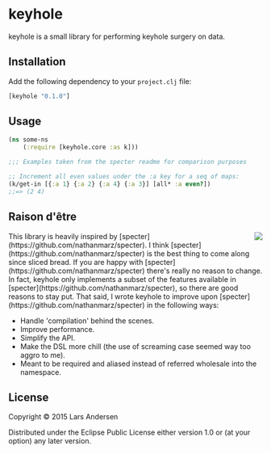 # keyhole

keyhole is a small library for performing keyhole surgery on data.

## Installation

Add the following dependency to your `project.clj` file:

```clj
[keyhole "0.1.0"]
```

## Usage

```clj
(ns some-ns
    (:require [keyhole.core :as k]))

;;; Examples taken from the specter readme for comparison purposes

;; Increment all even values under the :a key for a seq of maps:
(k/get-in [{:a 1} {:a 2} {:a 4} {:a 3}] [all* :a even?])
;;=> (2 4)
```

## Raison d'être
<img src="https://cloud.githubusercontent.com/assets/1006557/10664720/dafb72d2-78c5-11e5-9701-a2414473c74d.jpg" align="right" style="max-width: 50%;">
This library is heavily inspired by
[specter](https://github.com/nathanmarz/specter).  I think
[specter](https://github.com/nathanmarz/specter) is the best thing to
come along since sliced bread.  If you are happy with
[specter](https://github.com/nathanmarz/specter) there's really no
reason to change.  In fact, keyhole only implements a subset of the
features available in
[specter](https://github.com/nathanmarz/specter), so there are good
reasons to stay put.  That said, I wrote keyhole to improve upon [specter](https://github.com/nathanmarz/specter) in the following ways:

* Handle 'compilation' behind the scenes.
* Improve performance.
* Simplify the API.
* Make the DSL more chill (the use of screaming case seemed way too aggro to me).
* Meant to be required and aliased instead of referred wholesale into the namespace.

## License

Copyright © 2015 Lars Andersen

Distributed under the Eclipse Public License either version 1.0 or (at
your option) any later version.
